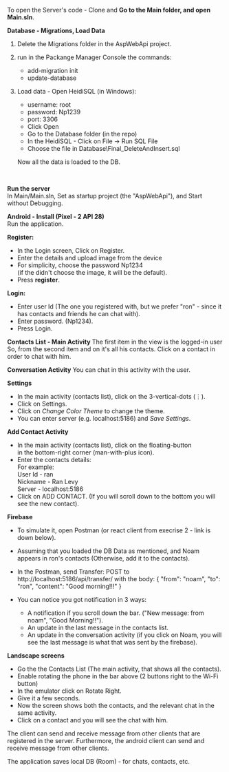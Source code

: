 To open the Server's code - 
Clone and **Go to the Main folder, and open Main.sln**.

**Database - Migrations, Load Data**
1. Delete the Migrations folder in the AspWebApi project.
2. run in the Packange Manager Console the commands: 
   * add-migration init <br/>
   * update-database <br/>
   
3. Load data - Open HeidiSQL (in Windows):
   * username: root
   * password: Np1239
   * port: 3306
   * Click Open
   * Go to the Database folder (in the repo)
   * In the HeidiSQL - Click on File -> Run SQL File 
   * Choose the file in Database\Final_DeleteAndInsert.sql
   
   Now all the data is loaded to the DB.
<br/>

**Run the server** <br/>
In Main/Main.sln,
Set as startup project (the "AspWebApi"), and Start without Debugging.

**Android - Install (Pixel - 2 API 28)**<br/>
Run the application.<br/>

**Register:**<br/>
  * In the Login screen, Click on Register.
  * Enter the details and upload image from the device
  * For simplicity, choose the password Np1234 <br/>
    (if the didn't choose the image, it will be the default).
 * Press **register**.

**Login:**<br/>
  * Enter user Id (The one you registered with,
   but we prefer "ron" - since it has contacts and friends he can chat with).
  * Enter password. (Np1234).
  * Press Login.

**Contacts List - Main Activity**
The first item in the view is the logged-in user
So, from the second item and on it's all his contacts.
Click on a contact in order to chat with him.

**Conversation Activity**
You can chat in this activity with the user.

**Settings**
  * In the main activity (contacts list), click on the 3-vertical-dots (⋮).
  * Click on Settings.
  * Click on *Change Color Theme* to change the theme.
  * You can enter server (e.g. localhost:5186) and *Save Settings*.

**Add Contact Activity**
  * In the main activity (contacts list), click on the floating-button <br/>
    in the bottom-right corner (man-with-plus icon).
  *  Enter the contacts details: <br/>
     For example: <br/>
     User Id - ran </br>
     Nickname - Ran Levy <br/>
     Server - localhost:5186 <br/>
  * Click on ADD CONTACT.
    (If you will scroll down to the bottom you will see the new contact).
  
**Firebase**
   * To simulate it, open Postman (or react client from execrise 2 - link is down below).
   * Assuming that you loaded the DB Data as mentioned, and Noam appears in ron's contacts
     (Otherwise, add it to the contacts).
     
   * In the Postman, send Transfer:
     POST to http://localhost:5186/api/transfer/
     with the body:
     {
      "from": "noam",
      "to": "ron",
      "content": "Good morning!!!"
      }
      
  * You can notice you got notification in 3 ways: <br/>
      * A notification if you scroll down the bar.
        ("New message: from noam", "Good Morning!!").
      * An update in the last message in the contacts list. 
      * An update in the conversation activity (if you click on Noam, you will see the 
        last message is what that was sent by the firebase).
      
**Landscape screens**
  * Go the the Contacts List (The main activity, that shows all the contacts).
  * Enable rotating the phone in the bar above (2 buttons right to the Wi-Fi button)
  * In the emulator click on Rotate Right.
  * Give it a few seconds.
  * Now the screen shows both the contacts, and the relevant chat in the same activity.
  * Click on a contact and you will see the chat with him.

The client can send and receive message from other clients that are 
registered in the server. Furthermore, the android client can send and receive message from other clients.

The application saves local DB (Room) - for chats, contacts, etc.
